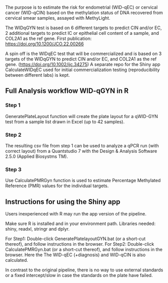 
The purpose is to estimate the risk for endometrial (WID-qEC) or cervical cancer (WID-qCIN) based on the methylation status of DNA recovered from cervical smear samples, assayed with MethyLight.

The WIDqGYN test is based on 6 different targets to predict CIN and/or EC, 2 additional targets to predict IC or epithelial cell content of a sample, and COL2A1 as the ref gene. 
First publication: https://doi.org/10.1200/JCO.22.00266

A spin off is the WIDqEC test that will be commercialized and is based on 3 targets of the WIDqGYN to predict CIN and/or EC, and COL2A1 as the ref gene. (https://doi.org/10.1002/ijc.34275)
A separate repo for the Shiny app CalculateWIDqEC used for initial commercialization testing (reproducibility between different labs) is kept.

## Full Analysis workflow WID-qGYN in R

### Step 1
GeneratePlateLayout function will create the plate layout for a qWID-GYN test from a sample list drawn in Excel (up to 42 samples).

### Step 2
The resulting csv file from step 1 can be used to analyze a qPCR run (with correct layout) from a Quantstudio 7 with the Design & Analysis Software 2.5.0 (Applied Biosystms TM).

### Step 3
Use CalculatePMRGyn function is used to estimate Percentage Methylated Reference (PMR) values for the individual targets.


## Instructions for using the Shiny app
Users inexperienced with R may run the app version of the pipeline.

Make sure R is installed and in your environment path.
Libraries needed: shiny, readxl, stringr and dplyr.

For Step1: Double-click GeneratePlatelayoutGYN.bat (or a short-cut thereof), and follow instructions in the browser.
For Step2: Double-click CalculatePMRGyn.bat (or a short-cut thereof), and follow instructions in the browser. Here the The WID-qEC (+diagnosis) and WID-qCIN is also calculated.

In contrast to the original pipeline, there is no way to use external standards or a fixed intercept/slow in case the standards on the plate have failed.